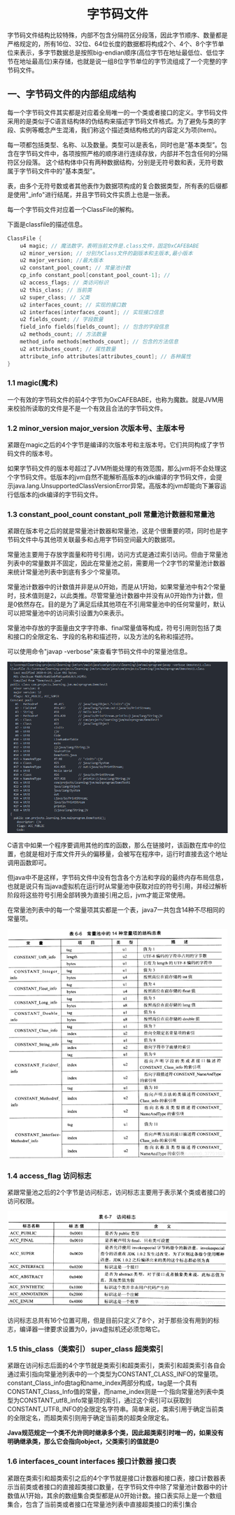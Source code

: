# <center>字节码文件</center>

字节码文件结构比较特殊，内部不包含分隔符区分段落，因此字节顺序、数量都是严格规定的，所有16位、32位、64位长度的数据都将构成2个、4个、8个字节单位来表示，多字节数据总是按照big-endian顺序(高位字节在地址最低位、低位字节在地址最高位)来存储，也就是说一组8位字节单位的字节流组成了一个完整的字节码文件。

## 一、字节码文件的内部组成结构

每一个字节码文件其实都是对应着全局唯一的一个类或者接口的定义。字节码文件采用的是类似于C语言结构体的伪结构来描述字节码文件格式。为了避免与类的字段、实例等概念产生混淆，我们称这个描述类结构格式的内容定义为项(Item)。

每一项都包括类型、名称、以及数量。类型可以是表名，同时也是“基本类型”。包含在字节码文件中，各项按照严格的顺序进行连续存放，内部并不包含任何的分隔符区分段落。
这个结构体中只有两种数据结构，分别是无符号数和表，无符号数属于字节码文件中的"基本类型"。

表，由多个无符号数或者其他表作为数据项构成的复合数据类型，所有表的后缀都是使用"_info"进行结尾，并且字节码文件实质上也是一张表。

每一个字节码文件对应着一个ClassFile的解构。

下面是classfile的描述信息。

```java
ClassFile {
    u4 magic; // 魔法数字，表明当前文件是.class文件，固定0xCAFEBABE
    u2 minor_version; // 分别为Class文件的副版本和主版本,最小版本
    u2 major_version; //最大版本
    u2 constant_pool_count; // 常量池计数
    cp_info constant_pool[constant_pool_count-1]; //
    u2 access_flags; // 类访问标识
    u2 this_class; // 当前类
    u2 super_class; // 父类
    u2 interfaces_count; // 实现的接口数
    u2 interfaces[interfaces_count]; // 实现接口信息
    u2 fields_count; // 字段数量
    field_info fields[fields_count]; // 包含的字段信息
    u2 methods_count; // 方法数量
    method_info methods[methods_count]; // 包含的方法信息
    u2 attributes_count; // 属性数量
    attribute_info attributes[attributes_count]; // 各种属性
}
```

### 1.1 magic(魔术)

一个有效的字节码文件的前4个字节为OxCAFEBABE，也称为魔数。就是JVM用来校验所读取的文件是不是一个有效且合法的字节码文件。

### 1.2 minor_version major_version 次版本号、主版本号

紧跟在magic之后的4个字节是编译的次版本号和主版本号。它们共同构成了字节码文件的版本号。

如果字节码文件的版本号超过了JVM所能处理的有效范围，那么jvm将不会处理这个字节码文件。低版本的jvm自然不能解析高版本的jdk编译的字节码文件，会提示java.lang.UnsupportedClassVersionError异常。高版本的jvm却能向下兼容运行低版本的jdk编译的字节码文件。

### 1.3 constant_pool_count  constant_poll 常量池计数器和常量池

紧跟在版本号之后的就是常量池计数器和常量池，这是个很重要的项，同时也是字节码文件中与其他项关联最多和占用字节码空间最大的数据项。

常量池主要用于存放字面量和符号引用，访问方式是通过索引访问。但由于常量池列表中的常量数并不固定，因此在常量池之前，需要用一个2字节的常量池计数器来统计常量池列表中到底有多少个常量项。

常量池计数器中的计数值并非是从0开始，而是从1开始，如果常量池中有2个常量时，技术值则是2，以此类推。尽管常量池计数器中并没有从0开始作为计数，但是0依然存在。目的是为了满足后续其他项在不引用常量池中的任何常量时，默认可以把常量池中的访问索引设置为0来表示。

常量池中存放的字面量由文字字符串、final常量值等构成，符号引用则包括了类和接口的全限定名、字段的名称和描述符，以及方法的名称和描述符。

可以使用命令"javap -verbose"来查看字节码文件中的常量池信息。

![javap_verbose查看字节码信息.png](./images/javap_verbose查看字节码信息.png)

C语言中如果一个程序要调用其他的库的函数，那么在链接时，该函数在库中的位置，也就是相对于库文件开头的偏移量，会被写在程序中，运行时直接去这个地址调用函数即可。

但java中不是这样，字节码文件中没有包含各个方法和字段的最终内存布局信息，也就是说只有当java虚拟机在运行时从常量池中获取对应的符号引用，并经过解析阶段将这些符号引用全部转换为直接引用之后，jvm才能正常使用。

在常量池列表中的每一个常量项其实都是一个表，java7一共包含14种不尽相同的常量项。

![常量池中的表类型.png](./images/常量池中的表类型.png)

### 1.4 access_flag 访问标志

紧跟常量池之后的2个字节是访问标志，访问标志主要用于表示某个类或者接口的访问权限。

![访问标志.png](./images/访问标志.png)

访问标志总共有16个位置可用，但是目前只定义了8个，对于那些没有用到的标志，编译器一律要求设置为0，java虚拟机还必须忽略它。

### 1.5 this_class（类索引） super_class 超类索引

紧跟在访问标志后面的4个字节就是类索引和超类索引，类索引和超类索引各自会通过索引指向常量池列表中的一个类型为CONSTANT_CLASS_INFO的常量项。constant_Class_info由tag和name_index两部分构成，tag是一个具有CONSTANT_Class_Info值的常量，而name_index则是一个指向常量池列表中类型为CONSTANT_utf8_info常量项的索引，通过这个索引可以获取到CONSTANT_UTF8_INFO的全限定名字符串。简单来说，类索引用于确定当前类的全限定名，而超类索引则用于确定当前类的超类全限定名。

**Java规范规定一个类不允许同时继承多个类，因此超类索引时唯一的，如果没有明确继承类，那么它会指向object，父类索引的值就是0**

### 1.6 interfaces_count interfaces 接口计数器  接口表

紧跟在类索引和超类索引之后的4个字节就是接口计数器和接口表，接口计数器表示当前类或者接口的直接超类接口数量，在字节码文件中除了常量池计数器中的计数值从1开始，其余的数组集合类型都是从0开始计数。接口表实际上是一个数组集合，包含了当前类或者接口在常量池列表中直接超类接口的索引集合
